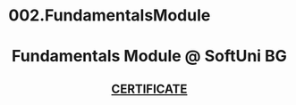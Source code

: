 # 002.FundamentalsModule

# <p align="center" >Fundamentals Module @ SoftUni BG </p>

## <a href="https://softuni.bg/certificates/details/130684/08f024e0"> <p align="center"> CERTIFICATE </p> </a>